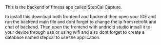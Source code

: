 This is the backend of fitness app called StepCal Capture.

to install this download both frontend and backend then open your IDE and run the backend main file and dont forget to change the ip from retrofit and chat of backend. 
Then open the frontend with andrioid studio intsall it to your device through usb or using wifi and also dont forget to create a database named stepcal to use the application.
